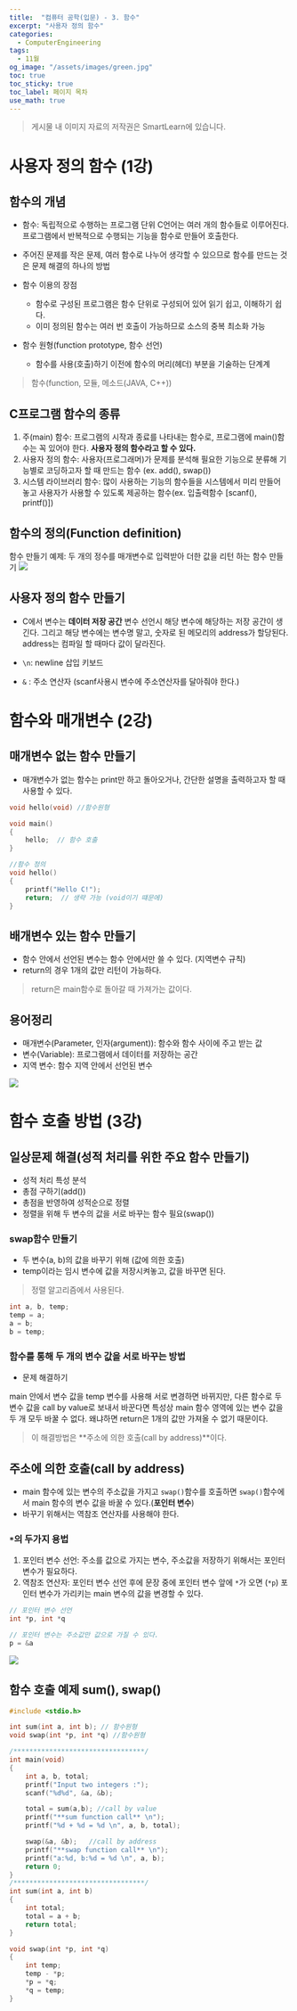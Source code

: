 ```yaml
---
title:  "컴퓨터 공학(입문) - 3. 함수"
excerpt: "사용자 정의 함수"
categories:
  - ComputerEngineering
tags:
  - 11월
og_image: "/assets/images/green.jpg"
toc: true
toc_sticky: true
toc_label: 페이지 목차
use_math: true
---
```


> 게시물 내 이미지 자료의 저작권은 SmartLearn에 있습니다.

# 사용자 정의 함수 (1강)

## 함수의 개념
- 함수: 독립적으로 수행하는 프로그램 단위
C언어는 여러 개의 함수들로 이루어진다. 프로그램에서 반복적으로 수행되는 기능을 함수로 만들어 호출한다.

- 주어진 문제를 작은 문제, 여러 함수로 나누어 생각할 수 있으므로 함수를 만드는 것은 문제 해결의 하나의 방법

- 함수 이용의 장점
    - 함수로 구성된 프로그램은 함수 단위로 구성되어 있어 읽기 쉽고, 이해하기 쉽다.
    - 이미 정의된 함수는 여러 번 호출이 가능하므로 소스의 중복 최소화 가능

- 함수 원형(function prototype, 함수 선언)
    - 함수를 사용(호출)하기 이전에 함수의 머리(헤더) 부분을 기술하는 단계계

> 함수(function, 모듈, 메소드(JAVA, C++))

## C프로그램 함수의 종류
1) 주(main) 함수: 프로그램의 시작과 종료를 나타내는 함수로, 프로그램에 main()함수는 꼭 있어야 한다. **사용자 정의 함수라고 할 수 있다.**
2) 사용자 정의 함수: 사용자(프로그래머)가 문제를 분석해 필요한 기능으로 분류해 기능별로 코딩하고자 할 때 만드는 함수 (ex. add(), swap())
3) 시스템 라이브러리 함수: 많이 사용하는 기능의 함수들을 시스템에서 미리 만들어 놓고 사용자가 사용할 수 있도록 제공하는 함수(ex. 입출력함수 [scanf(), printf()])

## 함수의 정의(Function definition)
함수 만들기 예제: 두 개의 정수를 매개변수로 입력받아 더한 값을 리턴 하는 함수 만들기
![](/assets/images/ComputerEngineering/CE3.PNG)

## 사용자 정의 함수 만들기
- C에서 변수는 **데이터 저장 공간**
변수 선언시 해당 변수에 해당하는 저장 공간이 생긴다. 그리고 해당 변수에는 변수명 말고, 숫자로 된 메모리의 address가 할당된다. 
address는 컴파일 할 때마다 값이 달라진다. 

- `\n`: newline 삽입 키보드
- `&` : 주소 연산자 (scanf사용시 변수에 주소연산자를 달아줘야 한다.)



# 함수와 매개변수 (2강)

## 매개변수 없는 함수 만들기
- 매개변수가 없는 함수는 print만 하고 돌아오거나, 간단한 설명을 출력하고자 할 때 사용할 수 있다.

```c
void hello(void) //함수원형

void main()
{
    hello;  // 함수 호출
}

//함수 정의
void hello()
{
    printf("Hello C!");
    return;  // 생략 가능 (void이기 떄문에)
}
```

## 배개변수 있는 함수 만들기
- 함수 안에서 선언된 변수는 함수 안에서만 쓸 수 있다. (지역변수 규칙)
- return의 경우 1개의 값만 리턴이 가능하다.

> return은 main함수로 돌아갈 때 가져가는 값이다.

## 용어정리
- 매개변수(Parameter, 인자(argument)): 함수와 함수 사이에 주고 받는 값
- 변수(Variable): 프로그램에서 데이터를 저장하는 공간
- 지역 변수: 함수 지역 안에서 선언된 변수

![](/assets/images/ComputerEngineering/CE3_1.PNG)


# 함수 호출 방법 (3강)

## 일상문제 해결(성적 처리를 위한 주요 함수 만들기)
- 성적 처리 특성 분석
- 총점 구하기(add())
- 총점을 반영하여 성적순으로 정렬
- 정렬을 위해 두 변수의 값을 서로 바꾸는 함수 필요(swap())

### swap함수 만들기
- 두 변수(a, b)의 값을 바꾸기 위해 (값에 의한 호출)
- temp이라는 임시 변수에 값을 저장시켜놓고, 값을 바꾸면 된다.

> 정렬 알고리즘에서 사용된다.

```c
int a, b, temp;
temp = a;
a = b;
b = temp;
```

### 함수를 통해 두 개의 변수 값을 서로 바꾸는 방법
- 문제 해결하기

main 안에서 변수 값을 temp 변수를 사용해 서로 변경하면 바뀌지만, 다른 함수로 두 변수 값을 call by value로 보내서 바꾼다면 특성상 main 함수 영역에 있는 변수 값을 두 개 모두 바꿀 수 없다. 왜냐하면 return은 1개의 값만 가져올 수 없기 때문이다.

> 이 해결방법은 **주소에 의한 호출(call by address)**이다.

## 주소에 의한 호출(call by address)
- main 함수에 있는 변수의 주소값을 가지고 `swap()`함수를 호출하면 `swap()`함수에서 main 함수의 변수 값을 바꿀 수 있다.(**포인터 변수**)
- 바꾸기 위해서는 역참조 연산자를 사용해야 한다.

### `*`의 두가지 용법
1) 포인터 변수 선언: 주소를 값으로 가지는 변수, 주소값을 저장하기 위해서는 포인터 변수가 필요하다.
2) 역참조 연산자: 포인터 변수 선언 후에 문장 중에 포인터 변수 앞에 `*`가 오면 (`*p`) 포인터 변수가 가리키는 main 변수의 값을 변경할 수 있다.

```c
// 포인터 변수 선언
int *p, int *q

// 포인터 변수는 주소값만 값으로 가질 수 있다.
p = &a
```

![](/assets/images/ComputerEngineering/CE3_2.PNG)

## 함수 호출 예제 sum(), swap()

```c
#include <stdio.h>

int sum(int a, int b); // 함수원형
void swap(int *p, int *q) //함수원형

/*********************************/
int main(void)
{
    int a, b, total;
    printf("Input two integers :");
    scanf("%d%d", &a, &b);

    total = sum(a,b); //call by value
    printf("**sum function call** \n");
    printf("%d + %d = %d \n", a, b, total);

    swap(&a, &b);   //call by address
    printf("**swap function call** \n");
    printf("a:%d, b:%d = %d \n", a, b);
    return 0;
}
/*********************************/
int sum(int a, int b)
{
    int total;
    total = a + b;
    return total;
}

void swap(int *p, int *q)
{
    int temp;
    temp - *p;
    *p = *q;
    *q = temp;
}
```
